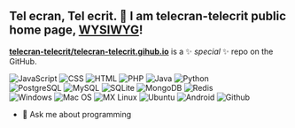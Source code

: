## Tel ecran, Tel ecrit. 👋 I am telecran-telecrit public home page, [WYSIWYG](https://fr.wikipedia.org/wiki/What_you_see_is_what_you_get)!


**[telecran-telecrit/telecran-telecrit.gihub.io](https://github.com/telecran-telecrit/telecran-telecrit.github.io)** is a ✨ _special_ ✨ repo on the GitHub.

![JavaScript](https://shields.io/badge/JavaScript-FFEE00?logo=JavaScript&logoColor=grey&style=for-the-badge)
![CSS](https://img.shields.io/badge/CSS%203-1572B6?style=for-the-badge&logo=css3&logoColor=white)
![HTML](https://img.shields.io/badge/HTML%205-E34F26?style=for-the-badge&logo=html5&logoColor=black)
![PHP](https://img.shields.io/badge/PHP-777BB4?style=for-the-badge&logo=php&logoColor=white)
![Java](https://img.shields.io/badge/Java%208-ED8B00?style=for-the-badge&logo=openjdk&logoColor=darkblue)
![Python](https://img.shields.io/badge/Python-3776AB?style=for-the-badge&logo=python&logoColor=yellow) <br/>
![PostgreSQL](https://img.shields.io/badge/PostgreSQL-4169E1?style=for-the-badge&logo=postgresql&logoColor=white)
![MySQL](https://img.shields.io/badge/MySQL-4479A1?style=for-the-badge&logo=mysql&logoColor=white)
![SQLite](https://img.shields.io/badge/SQLite-003B57?style=for-the-badge&logo=sqlite&logoColor=white)
![MongoDB](https://img.shields.io/badge/MongoDB-47A248?style=for-the-badge&logo=mongodb&logoColor=white)
![Redis](https://img.shields.io/badge/Redis-red?style=for-the-badge&logo=redis&logoColor=white) <br/>
![Windows](https://img.shields.io/badge/Windows-0078D6?style=flat&logo=windows&logoColor=white)
![Mac OS](https://img.shields.io/badge/macOS-158F4C?style=flat&logo=apple&logoColor=violet)
![MX Linux](https://img.shields.io/badge/MX_Linux-000?style=flat&logo=mx-linux&logoColor=white)
![Ubuntu](https://img.shields.io/badge/Ubuntu-B95530?style=flat&logo=Ubuntu&logoColor=white)
![Android](https://img.shields.io/badge/Android-EFEFEF?style=flat&logo=android&logoColor=78C257)
![Github](https://img.shields.io/badge/GitHub-181717?style=flat&logo=github&logoColor=white)


- 💬 Ask me about programming
  
<!--
Here are some ideas to get you started:

- 👯 I’m looking to collaborate on ...
- 📫 How to reach me: ...
- ⚡ Fun fact: ...
-->
